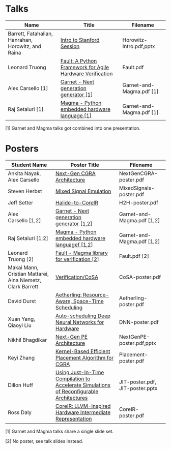 # Talks
| Name           | Title	             | Filename     |
| ------------   | ------------              | ------------ |
| Barrett, Fatahalian, Hanrahan, Horowitz, and Raina  | [Intro to Stanford Session](Horowitz-Intro.pdf) | Horowitz-Intro.pdf,pptx |
| Leonard Truong    | [Fault: A Python Framework for Agile Hardware Verification](Fault.pdf)     | Fault.pdf |
| Alex Carsello [1] | [Garnet - Next generation generator&nbsp;[1]](Garnet-and-Magma.pdf)        | Garnet-and-Magma.pdf [1] |
| Raj Setaluri [1]  | [Magma - Python embedded hardware language&nbsp;[1]](Garnet-and-Magma.pdf) | Garnet-and-Magma.pdf [1] |

[1] Garnet and Magma talks got combined into one presentation.



# Posters
| Student Name                | Poster Title	| Filename     |
| ------------                | ------------   | ------------ |
| Ankita Nayak, Alex Carsello | [Next-Gen CGRA Architecture](NextGenCGRA-poster.pdf)    | NextGenCGRA-poster.pdf  |
| Steven Herbst               | [Mixed Signal Emulation](MixedSignals-poster.pdf)       | MixedSignals-poster.pdf |
| Jeff Setter	              | [Halide-to-CoreIR](H2H-poster.pdf)                      | H2H-poster.pdf          |
| Alex Carsello&nbsp;[1,2]    | [Garnet - Next generation generator&nbsp;[1,2]](Garnet-and-Magma.pdf)         | Garnet-and-Magma.pdf&nbsp;[1,2] |
| Raj Setaluri&nbsp;[1,2]     | [Magma - Python embedded hardware languagef&nbsp;[1,2]](Garnet-and-Magma.pdf) | Garnet-and-Magma.pdf&nbsp;[1,2] |
| Leonard Truong&nbsp;[2]     | [Fault - Magma library for verification&nbsp;[2]](Fault.pdf)                  | Fault.pdf&nbsp;[2] |
| Makai Mann, Cristian Mattarei, Aina Niemetz, Clark Barrett| [Verification/CoSA](CoSA-poster.pdf)            | CoSA-poster.pdf |
| David Durst                 | [Aetherling: Resource-Aware, Space-Time Scheduling](Aetherling-poster.pdf)    | Aetherling-poster.pdf |
| Xuan Yang, Qiaoyi Liu       | [Auto-scheduling Deep Neural Networks for Hardware](DNN-poster.pdf)          | DNN-poster.pdf |
| Nikhil Bhagdikar            | [Next-Gen PE Architecture](NextGenPE-poster.pdf) | NextGenPE-poster.pdf,pptx |
| Keyi Zhang                  | [Kernel-Based Efficient Placement Algorithm for CGRA](Placement-poster.pdf)    | Placement-poster.pdf |
| Dillon Huff                 | [Using Just-In-Time Compilation to Accelerate Simulations of Reconfigurable Architectures](JIT-poster.pdf) | JIT-poster.pdf, JIT-poster.pptx |
| Ross Daly	              | [CoreIR: LLVM-Inspired Hardware Intermediate Representation](CoreIR-poster.pdf) | CoreIR-poster.pdf |

[1] Garnet and Magma talks share a single slide set.

[2] No poster, see talk slides instead.


